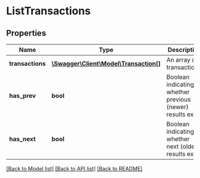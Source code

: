 # ListTransactions

## Properties
Name | Type | Description | Notes
------------ | ------------- | ------------- | -------------
**transactions** | [**\Swagger\Client\Model\Transaction[]**](Transaction.md) | An array of transactions. | [optional] 
**has_prev** | **bool** | Boolean indicating whether previous (newer) results exist | [optional] 
**has_next** | **bool** | Boolean indicating whether next (older) results exist | [optional] 

[[Back to Model list]](../../README.md#documentation-for-models) [[Back to API list]](../../README.md#documentation-for-api-endpoints) [[Back to README]](../../README.md)


